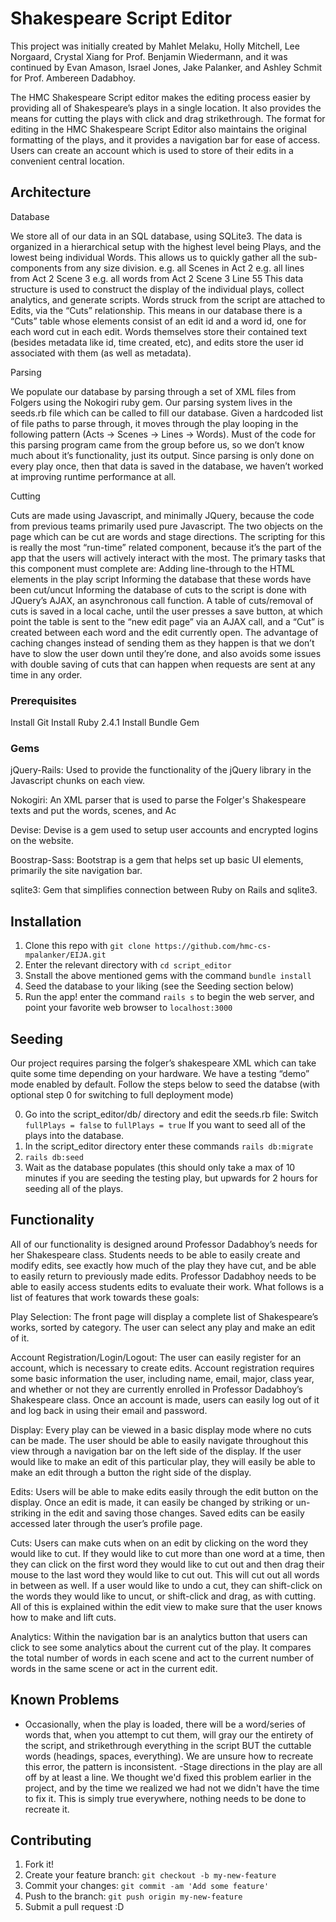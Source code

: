 # Shakespeare Script Editor

This project was initially created by Mahlet Melaku, Holly Mitchell, Lee Norgaard, Crystal Xiang for Prof. Benjamin Wiedermann, and it was continued by Evan Amason, Israel Jones, Jake Palanker, and Ashley Schmit for Prof. Ambereen Dadabhoy.

The HMC Shakespeare Script editor makes the editing process easier by providing all of Shakespeare’s plays in a single location. It also provides the means for cutting the plays with click and drag strikethrough. The format for editing in the HMC Shakespeare Script Editor also maintains the original formatting of the plays, and it provides a navigation bar for ease of access. Users can create an account which is used to store of their edits in a convenient central location.

## Architecture

Database

We store all of our data in an SQL database, using SQLite3. The data is organized in a hierarchical setup with the highest level being Plays, and the lowest being individual Words. This allows us to quickly gather all the sub-components from any size division. 
	e.g. all Scenes in Act 2 
	e.g. all lines from Act 2 Scene 3
	e.g. all words from Act 2 Scene 3 Line 55
This data structure is used to construct the display of the individual plays, collect analytics, and generate scripts. 
Words struck from the script are attached to Edits, via the “Cuts” relationship. This means in our database there is a “Cuts” table whose elements consist of an edit id and a word id, one for each word cut in each edit. Words themselves store their contained text (besides metadata like id, time created, etc), and edits store the user id associated with them (as well as metadata).

Parsing

We populate our database by parsing through a set of XML files from Folgers using the Nokogiri ruby gem. Our parsing system lives in the seeds.rb file which can be called to fill our database. Given a hardcoded list of file paths to parse through, it moves through the play looping in the following pattern (Acts -> Scenes -> Lines -> Words). Must of the code for this parsing program came from the group before us, so we don’t know much about it’s functionality, just its output. Since parsing is only done on every play once, then that data is saved in the database, we haven’t worked at improving runtime performance at all.

Cutting

Cuts are made using Javascript, and minimally JQuery, because the code from previous teams primarily used pure Javascript. The two objects on the page which can be cut are words and stage directions. The scripting for this is really the most “run-time” related component, because it’s the part of the app that the users will actively interact with the most. The primary tasks that this component must complete are:
Adding line-through to the HTML elements in the play script
Informing the database that these words have been cut/uncut
Informing the database of cuts to the script is done with JQuery’s AJAX, an asynchronous call function. A table of cuts/removal of cuts is saved in a local cache, until the user presses a save button, at which point the table is sent to the “new edit page” via an AJAX call, and a “Cut” is created between each word and the edit currently open. The advantage of caching changes instead of sending them as they happen is that we don’t have to slow the user down until they’re done, and also avoids some issues with double saving of cuts that can happen when requests are sent at any time in any order.


### Prerequisites

Install Git
Install Ruby 2.4.1
Install Bundle Gem

### Gems

jQuery-Rails: Used to provide the functionality of the jQuery library in the Javascript chunks on each view.

Nokogiri: An XML parser that is used to parse the Folger's Shakespeare texts and put the words, scenes, and Ac

Devise: Devise is a gem used to setup user accounts and encrypted logins on the website.

Boostrap-Sass: Bootstrap is a gem that helps set up basic UI elements, primarily the site navigation bar.

sqlite3: Gem that simplifies connection between Ruby on Rails and sqlite3.

## Installation

1. Clone this repo with `git clone https://github.com/hmc-cs-mpalanker/EIJA.git`
2. Enter the relevant directory with `cd script_editor`
3. Snstall the above mentioned gems with the command `bundle install`
4. Seed the database to your liking (see the Seeding section below)
5. Run the app! enter the command `rails s` to begin the web server, and point your favorite web browser to `localhost:3000`

## Seeding
Our project requires parsing the folger’s shakespeare XML which can take quite some time depending on your hardware. We have a testing “demo” mode enabled by default. Follow the steps below to seed the databse (with optional step 0 for switching to full deployment mode)

0. Go into the script_editor/db/ directory and edit the seeds.rb file: Switch `fullPlays = false` to `fullPlays = true` If you want to seed all of the plays into the database.
1. In the script_editor directory enter these commands `rails db:migrate`
2. `rails db:seed`
3. Wait as the database populates (this should only take a max of 10 minutes if you are seeding the testing play, but upwards for 2 hours for seeding all of the plays.


## Functionality

All of our functionality is designed around Professor Dadabhoy’s needs for her Shakespeare class. Students needs to be able to easily create and modify edits, see exactly how much of the play they have cut, and be able to easily return to previously made edits.  Professor Dadabhoy needs to be able to easily access students edits to evaluate their work. What follows is a list of features that work towards these goals:

Play Selection: The front page will display a complete list of Shakespeare’s works, sorted by category. The user can select any play and make an edit of it.

Account Registration/Login/Logout: The user can easily register for an account, which is necessary to create edits. Account registration requires some basic information the user, including name, email, major, class year, and whether or not they are currently enrolled in Professor Dadabhoy’s Shakespeare class. Once an account is made, users can easily log out of it and log back in using their email and password.

Display: Every play can be viewed in a basic display mode where no cuts can be made. The user should be able to easily navigate throughout this view through a navigation bar on the left side of the display. If the user would like to make an edit of this particular play, they will easily be able to make an edit through a button the right side of the display.

Edits: Users will be able to make edits easily through the edit button on the display. Once an edit is made, it can easily be changed by striking or un-striking in the edit and saving those changes. Saved edits can be easily accessed later through the user’s profile page.

Cuts: Users can make cuts when on an edit by clicking on the word they would like to cut. If they would like to cut more than one word at a time, then they can click on the first word they would like to cut out and then drag their mouse to the last word they would like to cut out. This will cut out all words in between as well. If a user would like to undo a cut, they can shift-click on the words they would like to uncut, or shift-click and drag, as with cutting. All of this is explained within the edit view to make sure that the user knows how to make and lift cuts.

Analytics: Within the navigation bar is an analytics button that users can click to see some analytics about the current cut of the play. It compares the total number of words in each scene and act to the current number of words in the same scene or act in the current edit.

## Known Problems

- Occasionally, when the play is loaded, there will be a word/series of words that, when you attempt to cut them, will gray our the entirety of the script, and strikethrough everything in the script BUT the cuttable words (headings, spaces, everything). We are unsure how to recreate this error, the pattern is inconsistent.
-Stage directions in the play are all off by at least a line. We thought we'd fixed this problem earlier in the project, and by the time we realized we had not we didn't have the time to fix it. This is simply true everywhere, nothing needs to be done to recreate it.

## Contributing

1. Fork it!
2. Create your feature branch: `git checkout -b my-new-feature`
3. Commit your changes: `git commit -am 'Add some feature'`
4. Push to the branch: `git push origin my-new-feature`
5. Submit a pull request :D

